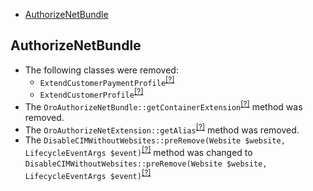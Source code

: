 - [AuthorizeNetBundle](#authorizenetbundle)

AuthorizeNetBundle
------------------
* The following classes were removed:
   - `ExtendCustomerPaymentProfile`<sup>[[?]](https://github.com/oroinc/OroAuthorizeNetBundle/tree/5.0.0/Model/ExtendCustomerPaymentProfile.php#L8 "Oro\Bundle\AuthorizeNetBundle\Model\ExtendCustomerPaymentProfile")</sup>
   - `ExtendCustomerProfile`<sup>[[?]](https://github.com/oroinc/OroAuthorizeNetBundle/tree/5.0.0/Model/ExtendCustomerProfile.php#L8 "Oro\Bundle\AuthorizeNetBundle\Model\ExtendCustomerProfile")</sup>
* The `OroAuthorizeNetBundle::getContainerExtension`<sup>[[?]](https://github.com/oroinc/OroAuthorizeNetBundle/tree/5.0.0/OroAuthorizeNetBundle.php#L16 "Oro\Bundle\AuthorizeNetBundle\OroAuthorizeNetBundle::getContainerExtension")</sup> method was removed.
* The `OroAuthorizeNetExtension::getAlias`<sup>[[?]](https://github.com/oroinc/OroAuthorizeNetBundle/tree/5.0.0/DependencyInjection/OroAuthorizeNetExtension.php#L30 "Oro\Bundle\AuthorizeNetBundle\DependencyInjection\OroAuthorizeNetExtension::getAlias")</sup> method was removed.
* The `DisableCIMWithoutWebsites::preRemove(Website $website, LifecycleEventArgs $event)`<sup>[[?]](https://github.com/oroinc/OroAuthorizeNetBundle/tree/5.0.0/EventListener/DisableCIMWithoutWebsites.php#L17 "Oro\Bundle\AuthorizeNetBundle\EventListener\DisableCIMWithoutWebsites")</sup> method was changed to `DisableCIMWithoutWebsites::preRemove(Website $website, LifecycleEventArgs $event)`<sup>[[?]](https://github.com/oroinc/OroAuthorizeNetBundle/tree/5.1.0-rc.2/EventListener/DisableCIMWithoutWebsites.php#L17 "Oro\Bundle\AuthorizeNetBundle\EventListener\DisableCIMWithoutWebsites")</sup>


